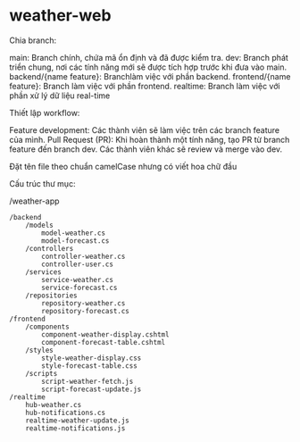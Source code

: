 # weather-web

Chia branch:

  main: Branch chính, chứa mã ổn định và đã được kiểm tra.
  dev: Branch phát triển chung, nơi các tính năng mới sẽ được tích hợp trước khi đưa vào main.
  backend/{name feature}: Branchlàm việc với phần backend.
  frontend/{name feature}: Branch làm việc với phần frontend.
  realtime: Branch làm việc với phần xử lý dữ liệu real-time

Thiết lập workflow:

Feature development: Các thành viên sẽ làm việc trên các branch feature của mình.
Pull Request (PR): Khi hoàn thành một tính năng, tạo PR từ branch feature đến branch dev. Các thành viên khác sẽ review và merge vào dev.

Đặt tên file theo chuẩn camelCase nhưng có viết hoa chữ đầu

Cấu trúc thư mục: 

/weather-app

    /backend
        /models
            model-weather.cs
            model-forecast.cs
        /controllers
            controller-weather.cs
            controller-user.cs
        /services
            service-weather.cs
            service-forecast.cs
        /repositories
            repository-weather.cs
            repository-forecast.cs
    /frontend
        /components
            component-weather-display.cshtml
            component-forecast-table.cshtml
        /styles
            style-weather-display.css
            style-forecast-table.css
        /scripts
            script-weather-fetch.js
            script-forecast-update.js
    /realtime
        hub-weather.cs
        hub-notifications.cs
        realtime-weather-update.js
        realtime-notifications.js
